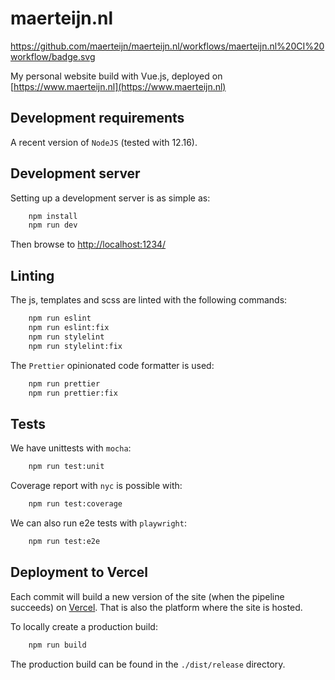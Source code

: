 # maerteijn.nl
https://github.com/maerteijn/maerteijn.nl/workflows/maerteijn.nl%20CI%20workflow/badge.svg

My personal website build with Vue.js, deployed on [https://www.maerteijn.nl](https://www.maerteijn.nl)

## Development requirements

A recent version of `NodeJS` (tested with 12.16).

## Development server

Setting up a development server is as simple as:
```bash
    npm install
    npm run dev
```

Then browse to [http://localhost:1234/](http://localhost:1234/)

## Linting

The js, templates and scss are linted with the following commands:
```bash
    npm run eslint
    npm run eslint:fix
    npm run stylelint
    npm run stylelint:fix
```

The `Prettier` opinionated code formatter is used:
```bash
    npm run prettier
    npm run prettier:fix
```

## Tests
We have unittests with `mocha`:
```bash
    npm run test:unit
```
Coverage report with `nyc` is possible with:
```bash
    npm run test:coverage
```

We can also run e2e tests with `playwright`:
```bash
    npm run test:e2e
```

## Deployment to Vercel

Each commit will build a new version of the site (when the pipeline succeeds) on [Vercel](https://vercel.com/). That is also the platform where the site is hosted.

To locally create a production build:
```bash
    npm run build
```

The production build can be found in the `./dist/release` directory.

